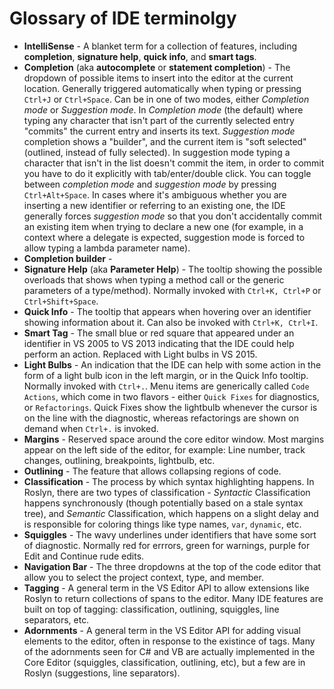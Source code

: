 # Glossary of IDE terminolgy

* **IntelliSense** - A blanket term for a collection of features, including **completion**, **signature help**, **quick info**, and **smart tags**.
* **Completion** (aka **autocomplete** or **statement completion**) - The dropdown of possible items to insert into the editor at the current location.  Generally triggered automatically when typing or pressing `Ctrl+J` or `Ctrl+Space`.  Can be in one of two modes, either *Completion mode* or *Suggestion mode*.  In *Completion mode* (the default) where typing any character that isn't part of the currently selected entry "commits" the current entry and inserts its text. *Suggestion mode* completion shows a "builder", and the current item is "soft selected" (outlined, instead of fully selected).  In suggestion mode typing a character that isn't in the list doesn't commit the item, in order to commit you have to do it explicitly with tab/enter/double click.  You can toggle between *completion mode* and *suggestion mode* by pressing `Ctrl+Alt+Space`. In cases where it's ambiguous whether you are inserting a new identifier or referring to an existing one, the IDE generally forces *suggestion mode* so that you don't accidentally commit an existing item when trying to declare a new one (for example, in a context where a delegate is expected, suggestion mode is forced to allow typing a lambda parameter name).
* **Completion builder** -
* **Signature Help** (aka **Parameter Help**) - The tooltip showing the possible overloads that shows when typing a method call or the generic parameters of a type/method).  Normally invoked with `Ctrl+K, Ctrl+P` or `Ctrl+Shift+Space`.
* **Quick Info** - The tooltip that appears when hovering over an identifier showing information about it.  Can also be invoked with `Ctrl+K, Ctrl+I`.
* **Smart Tag** - The small blue or red square that appeared under an identifier in VS 2005 to VS 2013 indicating that the IDE could help perform an action.  Replaced with Light bulbs in VS 2015.
* **Light Bulbs** - An indication that the IDE can help with some action in the form of a light bulb icon in the left margin, or in the Quick Info tooltip.  Normally invoked with `Ctrl+.`.  Menu items are generically called `Code Actions`, which come in two flavors - either `Quick Fixes` for diagnostics, or `Refactorings`.  Quick Fixes show the lightbulb whenever the cursor is on the line with the diagnostic, whereas refactorings are shown on demand when `Ctrl+.` is invoked.
* **Margins** - Reserved space around the core editor window.  Most margins appear on the left side of the editor, for example: Line number, track changes, outlining, breakpoints, lightbulb, etc.
* **Outlining** - The feature that allows collapsing regions of code.
* **Classification** - The process by which syntax highlighting happens.  In Roslyn, there are two types of classification - *Syntactic* Classification happens synchronously (though potentially based on a stale syntax tree), and *Semantic* Classification, which happens on a slight delay and is responsible for coloring things like type names, `var`, `dynamic`, etc.
* **Squiggles** - The wavy underlines under identifiers that have some sort of diagnostic.  Normally red for errrors, green for warnings, purple for Edit and Continue rude edits.
* **Navigation Bar** - The three dropdowns at the top of the code editor that allow you to select the project context, type, and member.
* **Tagging** - A general term in the VS Editor API to allow extensions like Roslyn to return collections of spans to the editor.  Many IDE features are built on top of tagging: classification, outlining, squiggles, line separators, etc.
* **Adornments** - A general term in the VS Editor API for adding visual elements to the editor, often in response to the existince of tags.  Many of the adornments seen for C# and VB are actually implemented in the Core Editor (squiggles, classification, outlining, etc), but a few are in Roslyn (suggestions, line separators).